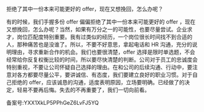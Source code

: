 拒绝了其中一份本来可能更好的 offer，现在又想挽回，怎么办呢？

  

有的时候，我们手握多份 offer 偏偏拒绝了其中一份本来可能更好的 offer ，现在又想挽回，怎么办呢？当然，如果有万分之一的可能性，也要尽量尝试。企业求才，岗位匹配度特别重要。我有过类似的经历，一个岗位很长时间找不到合适的人，那种痛苦也是没谁了。所以，不要不好意思，拿起电话和 HR 沟通，充分的说明理由，寻求重新合作的机会。我们也要很清楚，offer 选择是限时单选题，不会经常给你反复权衡比较的时间，所以要尽快清楚的判断。公司对于员工的忠诚度会特别重视，不要让公司怀疑自己选择的理由。在和公司的后续沟通、行动中，要注意对各方都要尽量公平，要讲诚信、有态度，我们要建立良好的职业习惯。对于自己拒绝的 offer，应该诚恳的沟通，适度表明原因，立场要明确。已经做了的决定，轻易不要再后悔。失去的不再重要了，我们一切向前看。

  

  

备案号:YXX1XkLP5PPhGeZ6LvFJ5YQ